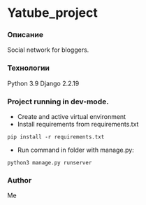 # Yatube_project
### Описание
Social network for bloggers.
### Технологии
Python 3.9
Django 2.2.19
### Project running in dev-mode.
- Create and active virtual environment
- Install requirements from requirements.txt
```
pip install -r requirements.txt
``` 
- Run command in folder with manage.py:
```
python3 manage.py runserver
```
### Author
Me
